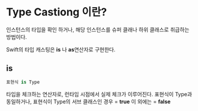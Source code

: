 # Type Castiong 이란?

인스턴스의 타입을 확인 하거나, 해당 인스턴스를 슈퍼 클래나 하위 클래스로 취급하는 방법이다.

Swift의 타입 캐스팅은 <b>is</b> 나 <b>as</b>연산자로 구현한다.

## is

```swift
표현식 is Type
```

타입을 체크하는 연산자로, 런타임 시점에서 실제 체크가 이루어진다. 표현식이 Type과 동일하거나, 표현식이 Type의 서브 클래스인 경우 = <b>true</b>
이 외에는 = <b>false</b>
